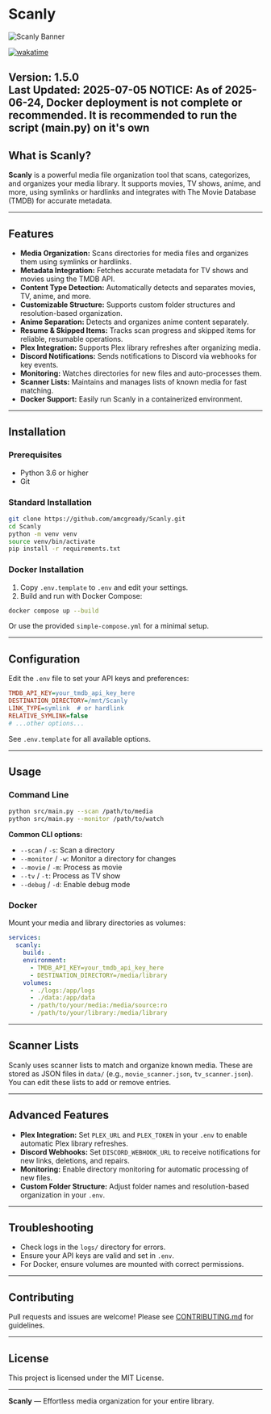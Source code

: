 # Scanly

![Scanly Banner](https://i.imgur.com/nUa5M6m.png)

[![wakatime](https://wakatime.com/badge/github/amcgready/Scanly.svg)](https://wakatime.com/badge/github/amcgready/Scanly)

**Version:** 1.5.0  
**Last Updated:** 2025-07-05
**NOTICE: As of 2025-06-24, Docker deployment is not complete or recommended. It is recommended to run the script (main.py) on it's own**
---

## What is Scanly?

**Scanly** is a powerful media file organization tool that scans, categorizes, and organizes your media library. It supports movies, TV shows, anime, and more, using symlinks or hardlinks and integrates with The Movie Database (TMDB) for accurate metadata.

---

## Features

- **Media Organization:** Scans directories for media files and organizes them using symlinks or hardlinks.
- **Metadata Integration:** Fetches accurate metadata for TV shows and movies using the TMDB API.
- **Content Type Detection:** Automatically detects and separates movies, TV, anime, and more.
- **Customizable Structure:** Supports custom folder structures and resolution-based organization.
- **Anime Separation:** Detects and organizes anime content separately.
- **Resume & Skipped Items:** Tracks scan progress and skipped items for reliable, resumable operations.
- **Plex Integration:** Supports Plex library refreshes after organizing media.
- **Discord Notifications:** Sends notifications to Discord via webhooks for key events.
- **Monitoring:** Watches directories for new files and auto-processes them.
- **Scanner Lists:** Maintains and manages lists of known media for fast matching.
- **Docker Support:** Easily run Scanly in a containerized environment.

---

## Installation

### Prerequisites

- Python 3.6 or higher
- Git

### Standard Installation

```bash
git clone https://github.com/amcgready/Scanly.git
cd Scanly
python -m venv venv
source venv/bin/activate
pip install -r requirements.txt
```

### Docker Installation

1. Copy `.env.template` to `.env` and edit your settings.
2. Build and run with Docker Compose:

```bash
docker compose up --build
```

Or use the provided `simple-compose.yml` for a minimal setup.

---

## Configuration

Edit the `.env` file to set your API keys and preferences:

```ini
TMDB_API_KEY=your_tmdb_api_key_here
DESTINATION_DIRECTORY=/mnt/Scanly
LINK_TYPE=symlink  # or hardlink
RELATIVE_SYMLINK=false
# ...other options...
```

See `.env.template` for all available options.

---

## Usage

### Command Line

```bash
python src/main.py --scan /path/to/media
python src/main.py --monitor /path/to/watch
```

**Common CLI options:**
- `--scan` / `-s`: Scan a directory
- `--monitor` / `-w`: Monitor a directory for changes
- `--movie` / `-m`: Process as movie
- `--tv` / `-t`: Process as TV show
- `--debug` / `-d`: Enable debug mode

### Docker

Mount your media and library directories as volumes:

```yaml
services:
  scanly:
    build: .
    environment:
      - TMDB_API_KEY=your_tmdb_api_key_here
      - DESTINATION_DIRECTORY=/media/library
    volumes:
      - ./logs:/app/logs
      - ./data:/app/data
      - /path/to/your/media:/media/source:ro
      - /path/to/your/library:/media/library
```

---

## Scanner Lists

Scanly uses scanner lists to match and organize known media. These are stored as JSON files in `data/` (e.g., `movie_scanner.json`, `tv_scanner.json`). You can edit these lists to add or remove entries.

---

## Advanced Features

- **Plex Integration:** Set `PLEX_URL` and `PLEX_TOKEN` in your `.env` to enable automatic Plex library refreshes.
- **Discord Webhooks:** Set `DISCORD_WEBHOOK_URL` to receive notifications for new links, deletions, and repairs.
- **Monitoring:** Enable directory monitoring for automatic processing of new files.
- **Custom Folder Structure:** Adjust folder names and resolution-based organization in your `.env`.

---

## Troubleshooting

- Check logs in the `logs/` directory for errors.
- Ensure your API keys are valid and set in `.env`.
- For Docker, ensure volumes are mounted with correct permissions.

---

## Contributing

Pull requests and issues are welcome! Please see [CONTRIBUTING.md](CONTRIBUTING.md) for guidelines.

---

## License

This project is licensed under the MIT License.

---

**Scanly** — Effortless media organization for your entire library.
